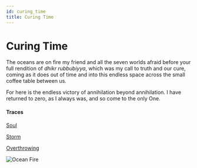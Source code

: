 ```yaml
---
id: curing_time
title: Curing Time
---
```


# Curing Time

The oceans are on fire my friend
and all the seven worlds afraid
before your full rendition of _dhikr rubbubiyya_,
which was my call to truth and our cure,
coming as it does out of time
and into this endless space across
the small coffee table between us.

For here is the endless victory
of annihilation beyond annihilation. 
I have returned to zero,
as I always was,
and so come to the only One.

#### Traces

[Soul](https://www.youtube.com/watch?v=Jw1Y3t1vtzI "Blending Dhafer Youssef")

[Storm](https://www.youtube.com/watch?v=dWKscADO3AY "With Faran's desert")

[Overthrowing](https://quran.com/81)

![Ocean Fire](../img/ocean_fire.jpg)